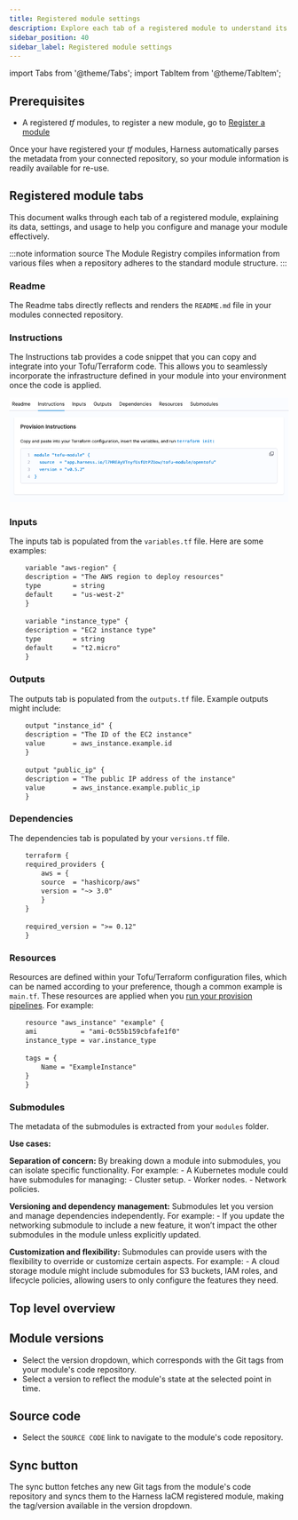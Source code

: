 ```yaml
---
title: Registered module settings
description: Explore each tab of a registered module to understand its data, settings, and usage in detail.
sidebar_position: 40
sidebar_label: Registered module settings
---
```


import Tabs from '@theme/Tabs';
import TabItem from '@theme/TabItem';

## Prerequisites
- A registered *tf* modules, to register a new module, go to [Register a module](https://developer.harness.io/docs/infra-as-code-management/iacm-features/module-registry#register-a-module)

Once your have registered your *tf* modules, Harness automatically parses the metadata from your connected repository, so your module information is readily available for re-use. 

## Registered module tabs
This document walks through each tab of a registered module, explaining its data, settings, and usage to help you configure and manage your module effectively.

:::note information source
The Module Registry compiles information from various files when a repository adheres to the standard module structure. 
:::

### Readme
The Readme tabs directly reflects and renders the `README.md` file in your modules connected repository.

### Instructions
The Instructions tab provides a code snippet that you can copy and integrate into your Tofu/Terraform code. This allows you to seamlessly incorporate the infrastructure defined in your module into your environment once the code is applied.

![Registered module instructions](./static/registered-module-instructions.png)

### Inputs
The inputs tab is populated from the `variables.tf` file. Here are some examples:

```hcl
    variable "aws-region" {
    description = "The AWS region to deploy resources"
    type        = string
    default     = "us-west-2"
    }

    variable "instance_type" {
    description = "EC2 instance type"
    type        = string
    default     = "t2.micro"
    }
```

### Outputs
The outputs tab is populated from the `outputs.tf` file. Example outputs might include:

```hcl
    output "instance_id" {
    description = "The ID of the EC2 instance"
    value       = aws_instance.example.id
    }

    output "public_ip" {
    description = "The public IP address of the instance"
    value       = aws_instance.example.public_ip
    }
```

### Dependencies
The dependencies tab is populated by your `versions.tf` file.

```hcl
    terraform {
    required_providers {
        aws = {
        source  = "hashicorp/aws"
        version = "~> 3.0"
        }
    }

    required_version = ">= 0.12"
    }
```

### Resources
Resources are defined within your Tofu/Terraform configuration files, which can be named according to your preference, though a common example is `main.tf`. These resources are applied when you [run your provision pipelines](https://developer.harness.io/docs/infra-as-code-management/use-iacm/provision-workspace). For example:

```hcl
    resource "aws_instance" "example" {
    ami           = "ami-0c55b159cbfafe1f0"
    instance_type = var.instance_type

    tags = {
        Name = "ExampleInstance"
    }
    }
```

### Submodules
The metadata of the submodules is extracted from your `modules` folder.

**Use cases:**

**Separation of concern:**
By breaking down a module into submodules, you can isolate specific functionality. For example:
    - A Kubernetes module could have submodules for managing:
    - Cluster setup.
    - Worker nodes.
    - Network policies.

**Versioning and dependency management:**
Submodules let you version and manage dependencies independently. For example:
    - If you update the networking submodule to include a new feature, it won’t impact the other submodules in the module unless explicitly updated.

**Customization and flexibility:**
Submodules can provide users with the flexibility to override or customize certain aspects. For example:
    - A cloud storage module might include submodules for S3 buckets, IAM roles, and lifecycle policies, allowing users to only configure the features they need.

## Top level overview
<Tabs>
<TabItem value="Interactive guide">
<DocVideo src="https://app.tango.us/app/embed/338cf3be-ddf5-4272-9178-fe3f84d815d4" title="Harness IaCM registered module overview" />
</TabItem>
<TabItem value="Step-by-step">

## Module versions
- Select the version dropdown, which corresponds with the Git tags from your module's code repository.
- Select a version to reflect the module's state at the selected point in time.

## Source code
- Select the `SOURCE CODE` link to navigate to the module's code repository.

## Sync button
The sync button fetches any new Git tags from the module's code repository and syncs them to the Harness IaCM registered module, making the tag/version available in the version dropdown.
</TabItem>
</Tabs>
